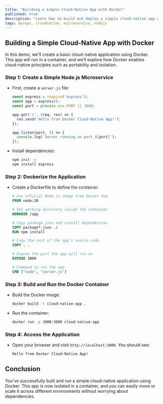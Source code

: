```yaml
---
title: "Building a Simple Cloud-Native App with Docker"
published: true
description: "Learn how to build and deploy a simple cloud-native app using Docker, showcasing portability and containerization principles."
tags: devops, cloudnative, microservice, nodejs
---
```


## Building a Simple Cloud-Native App with Docker

In this demo, we'll create a basic cloud-native application using Docker. This app will run in a container, and we’ll explore how Docker enables cloud-native principles such as portability and isolation.

### Step 1: Create a Simple Node.js Microservice

- First, create a `server.js` file:

  ```javascript
  const express = require('express');
  const app = express();
  const port = process.env.PORT || 3000;

  app.get('/', (req, res) => {
    res.send('Hello from Docker Cloud-Native App!');
  });

  app.listen(port, () => {
    console.log(`Server running on port ${port}`);
  });
  ```

- Install dependencies:

  ```bash
  npm init -y
  npm install express
  ```

### Step 2: Dockerize the Application

- Create a Dockerfile to define the container:

  ```dockerfile
  # Use official Node.js image from Docker Hub
  FROM node:20

  # Set working directory inside the container
  WORKDIR /app

  # Copy package.json and install dependencies
  COPY package*.json ./
  RUN npm install

  # Copy the rest of the app's source code
  COPY . .

  # Expose the port the app will run on
  EXPOSE 3000

  # Command to run the app
  CMD ["node", "server.js"]
  ```

### Step 3: Build and Run the Docker Container

- Build the Docker image:

  ```bash
  docker build -t cloud-native-app .
  ```

- Run the container:

  ```bash
  docker run -p 3000:3000 cloud-native-app
  ```

### Step 4: Access the Application

- Open your browser and visit `http://localhost:3000`. You should see:

  ```bash
  Hello from Docker Cloud-Native App!
  ```

## Conclusion

You've successfully built and run a simple cloud-native application using Docker. This app is now isolated in a container, and you can easily move or scale it across different environments without worrying about dependencies.
